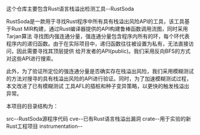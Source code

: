 这个仓库主要包含Rust语言栈溢出检测工具--RustSoda

RustSoda是一款用于寻找Rust程序中所有具有栈溢出风险API的工具，该工具基于Rust MIR构建，通过Rust编译器提供的API构建鲁棒函数调用流图，同时采用Tarjan算法
寻找图内强连通分量，强连通分量包含程序内所有的环，每个环代表程序内的递归函数。由于在实际项目中，递归函数往往被设置为私有，无法直接访问，因此需要寻找其顶层提供
给开发者的API(public)。我们采用反向BFS的方式对这些API进行搜索。

此外，为了验证所定位的强连通分量是否确实存在栈溢出风险，我们采用模糊测试的方法对搜寻的具有栈溢出风险的API进行验证。同时，为了加速模糊测试过程，本文改进了已有模糊测试
工具AFL的插桩和种子变异策略，以更快的触发栈溢出异常。

本项目的目录结构为：

src--RustSoda源程序代码
cve--已有Rust语言栈溢出漏洞
crate--用于实验的新Rust工程项目
instrumentation--

